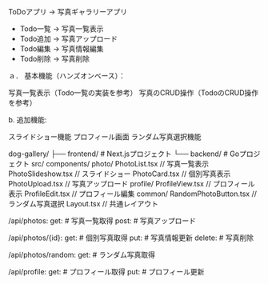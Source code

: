 ToDoアプリ → 写真ギャラリーアプリ
- Todo一覧 → 写真一覧表示
- Todo追加 → 写真アップロード
- Todo編集 → 写真情報編集
- Todo削除 → 写真削除

ａ． 基本機能（ハンズオンベース）：

写真一覧表示（Todo一覧の実装を参考）
写真のCRUD操作（TodoのCRUD操作を参考）

b. 追加機能:

スライドショー機能
プロフィール画面
ランダム写真選択機能

dog-gallery/
├── frontend/     # Next.jsプロジェクト
└── backend/      # Goプロジェクト
src/
  components/
    photo/
      PhotoList.tsx        // 写真一覧表示
      PhotoSlideshow.tsx   // スライドショー
      PhotoCard.tsx        // 個別写真表示
      PhotoUpload.tsx      // 写真アップロード
    profile/
      ProfileView.tsx      // プロフィール表示
      ProfileEdit.tsx      // プロフィール編集
    common/
      RandomPhotoButton.tsx // ランダム写真選択
      Layout.tsx           // 共通レイアウト

/api/photos:
  get:    # 写真一覧取得
  post:   # 写真アップロード
  
/api/photos/{id}:
  get:    # 個別写真取得
  put:    # 写真情報更新
  delete: # 写真削除

/api/photos/random:
  get:    # ランダム写真取得

/api/profile:
  get:    # プロフィール取得
  put:    # プロフィール更新